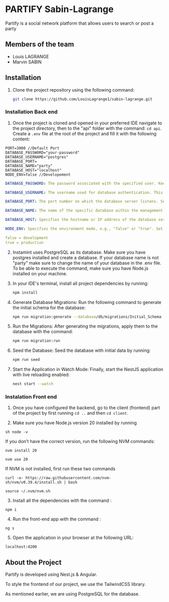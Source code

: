 # PARTIFY Sabin-Lagrange

Partify is a social network platform that allows users to search or post a party

## Members of the team

- Louis LAGRANGE
- Marvin SABIN

## Installation

1. Clone the project repository using the following command:

   ```sh
   git clone https://github.com/LouisLagrange1/sabin-lagrange.git
   ```

### Installation Back end

1. Once the project is cloned and opened in your preferred IDE navigate to the project directory, then to the "api" folder with the command: `cd api`. Create a `.env` file at the root of the project and fill it with the following content:

```properties
PORT=3000 //Default Port
DATABASE_PASSWORD="your-password"
DATABASE_USERNAME="postgres"
DATABASE_PORT=
DATABASE_NAME="party"
DATABASE_HOST="localhost"
NODE_ENV=false //Developement
```

```yaml
DATABASE_PASSWORD: The password associated with the specified user. Keep it confidential for secure database connections.
```

```yaml
DATABASE_USERNAME: The username used for database authentication. This user should have necessary permissions for database operations.
```

```yaml
DATABASE_PORT: The port number on which the database server listens. Set this value to match your database configuration.
```

```yaml
DATABASE_NAME: The name of the specific database within the management system. In this case, set this parameter to "party".
```

```yaml
DATABASE_HOST: Specifies the hostname or IP address of the database server. It tells the application where to find the database.
```

```yaml
NODE_ENV: Specifies the environment mode, e.g., "false" or "true". Set it to "false" for local testing.

false = development
true = production
```

2. Instamint uses PostgreSQL as its database. Make sure you have postgres installed and create a database. If your database name is not "party" make sure to change the name of your database in the .env file.
   To be able to execute the command, make sure you have Node.js installed on your machine.

3. In your IDE's terminal, install all project dependencies by running:

   ```sh
   npm install
   ```

4. Generate Database Migrations: Run the following command to generate the initial schema for the database:

   ```sh
   npm run migration:generate --database/db/migrations/Initial_Schema
   ```

5. Run the Migrations: After generating the migrations, apply them to the database with the command:

   ```sh
   npm run migration:run
   ```

6. Seed the Database: Seed the database with initial data by running:

   ```sh
   npm run seed
   ```

7. Start the Application in Watch Mode: Finally, start the NestJS application with live reloading enabled:

   ```sh
   nest start --watch
   ```

### Instalation Front end

1. Once you have configured the backend, go to the client (frontend) part of the project by first running `cd ..` and then `cd client`.

2. Make sure you have Node.js version 20 installed by running

```
sh node -v
```

If you don’t have the correct version, run the following NVM commands:

```
nvm install 20
```

```
nvm use 20
```

If NVM is not installed, first run these two commands

```
curl -o- https://raw.githubusercontent.com/nvm-sh/nvm/v0.39.4/install.sh | bash
```

```
source ~/.nvm/nvm.sh
```

3. Install all the dependencies with the command :

```
npm i
```

4. Run the front-end app with the command :

```
ng s
```

5. Open the application in your browser at the following URL:

```
localhost:4200
```

## About the Project

Partify is developed using Nest.js & Angular.

To style the frontend of our project, we use the TailwindCSS library.

As mentioned earlier, we are using PostgreSQL for the database.
